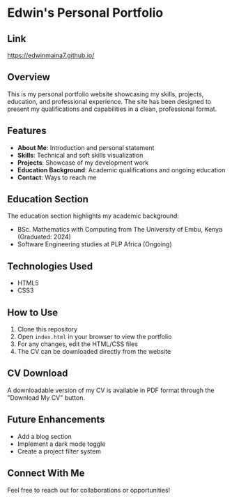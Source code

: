 # Edwin's Personal Portfolio

## Link
https://edwinmaina7.github.io/

## Overview
This is my personal portfolio website showcasing my skills, projects, education, and professional experience. The site has been designed to present my qualifications and capabilities in a clean, professional format.

## Features
- **About Me**: Introduction and personal statement
- **Skills**: Technical and soft skills visualization
- **Projects**: Showcase of my development work
- **Education Background**: Academic qualifications and ongoing education
- **Contact**: Ways to reach me

## Education Section
The education section highlights my academic background:
- BSc. Mathematics with Computing from The University of Embu, Kenya (Graduated: 2024)
- Software Engineering studies at PLP Africa (Ongoing)

## Technologies Used
- HTML5
- CSS3

## How to Use
1. Clone this repository
2. Open `index.html` in your browser to view the portfolio
3. For any changes, edit the HTML/CSS files
4. The CV can be downloaded directly from the website

## CV Download
A downloadable version of my CV is available in PDF format through the "Download My CV" button.

## Future Enhancements
- Add a blog section
- Implement a dark mode toggle
- Create a project filter system


## Connect With Me
Feel free to reach out for collaborations or opportunities!

